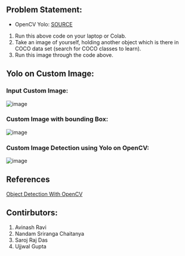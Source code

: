 ## Problem Statement:
- OpenCV Yolo:  [SOURCE](https://pysource.com/2019/06/27/yolo-object-detection-using-opencv-with-python/)
1. Run this above code on your laptop or Colab. 
2. Take an image of yourself, holding another object which is there in COCO data set (search for COCO classes to learn). 
3. Run this image through the code above. 


## Yolo on Custom Image:

### Input Custom Image:

![image](https://user-images.githubusercontent.com/51078583/126872041-4659395c-d5fe-480f-868e-e5db656f6988.png)

### Custom Image with bounding Box:

![image](https://user-images.githubusercontent.com/51078583/126872113-40341675-e04b-4249-859f-373a97658c22.png)

### Custom Image Detection using Yolo on OpenCV:

![image](https://user-images.githubusercontent.com/51078583/126872106-ae6b4d56-4736-407a-a2dd-b461c7d76b37.png)

## References
[Object Detection With OpenCV](https://pysource.com/2019/06/27/yolo-object-detection-using-opencv-with-python/)

## Contirbutors:

1. Avinash Ravi
2. Nandam Sriranga Chaitanya
3. Saroj Raj Das
4. Ujjwal Gupta
